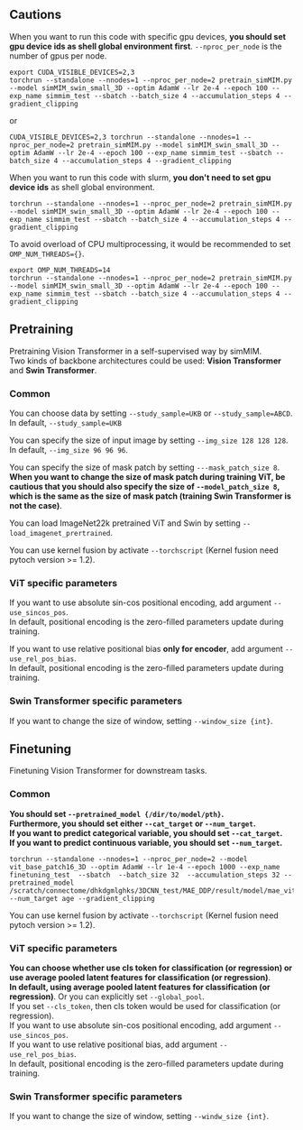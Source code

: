 ## Cautions
When you want to run this code with specific gpu devices, **you should set gpu device ids as shell global environment first**. 
```--nproc_per_node``` is the number of gpus per node.   
```
export CUDA_VISIBLE_DEVICES=2,3
torchrun --standalone --nnodes=1 --nproc_per_node=2 pretrain_simMIM.py --model simMIM_swin_small_3D --optim AdamW --lr 2e-4 --epoch 100 --exp_name simmim_test --sbatch --batch_size 4 --accumulation_steps 4 --gradient_clipping
```   
or  
```
CUDA_VISIBLE_DEVICES=2,3 torchrun --standalone --nnodes=1 --nproc_per_node=2 pretrain_simMIM.py --model simMIM_swin_small_3D --optim AdamW --lr 2e-4 --epoch 100 --exp_name simmim_test --sbatch --batch_size 4 --accumulation_steps 4 --gradient_clipping
``` 
   
When you want to run this code with slurm, **you don't need to set gpu device ids** as shell global environment.  
```
torchrun --standalone --nnodes=1 --nproc_per_node=2 pretrain_simMIM.py --model simMIM_swin_small_3D --optim AdamW --lr 2e-4 --epoch 100 --exp_name simmim_test --sbatch --batch_size 4 --accumulation_steps 4 --gradient_clipping
```   

To avoid overload of CPU multiprocessing, it would be recommended to set ```OMP_NUM_THREADS={}```. 
```
export OMP_NUM_THREADS=14 
torchrun --standalone --nnodes=1 --nproc_per_node=2 pretrain_simMIM.py --model simMIM_swin_small_3D --optim AdamW --lr 2e-4 --epoch 100 --exp_name simmim_test --sbatch --batch_size 4 --accumulation_steps 4 --gradient_clipping
``` 

## Pretraining 
Pretraining Vision Transformer in a self-supervised way by simMIM.  
Two kinds of backbone architectures could be used: **Vision Transformer** and **Swin Transformer**. 

### Common 
You can choose data by setting ```--study_sample=UKB``` or ```--study_sample=ABCD```.  
In default, ```--study_sample=UKB``` 

You can specify the size of input image by setting ```--img_size 128 128 128```.
In default, ```--img_size 96 96 96```.  

You can specify the size of mask patch by setting ```---mask_patch_size 8```. 
**When you want to change the size of mask patch during training ViT, be cautious that you should also specify the size of ```--model_patch_size 8```, which is the same as the size of mask patch (training Swin Transformer is not the case)**.  
  
You can load ImageNet22k pretrained ViT and Swin by setting ```--load_imagenet_prertrained```.  
  
You can use kernel fusion by activate ```--torchscript``` (Kernel fusion need pytoch version >= 1.2).
   

### ViT specific parameters     
If you want to use absolute sin-cos positional encoding, add argument ```--use_sincos_pos```.  
In default, positional encoding is the zero-filled parameters update during training.  

If you want to use relative positional bias **only for encoder**, add argument ```--use_rel_pos_bias```.  
In default, positional encoding is the zero-filled parameters update during training.  

### Swin Transformer specific parameters 
If you want to change the size of window, setting ```--window_size {int}```. 

  
## Finetuning
Finetuning Vision Transformer for downstream tasks.  
  
### Common
**You should set ```--pretrained_model {/dir/to/model/pth}```.**  
**Furthermore, you should set either ```--cat_target``` or ```--num_target```.**   
**If you want to predict categorical variable, you should set ```--cat_target```.**   
**If you want to predict continuous variable, you should set ```--num_target```.**  
```
torchrun --standalone --nnodes=1 --nproc_per_node=2 --model vit_base_patch16_3D --optim AdamW --lr 1e-4 --epoch 1000 --exp_name finetuning_test  --sbatch  --batch_size 32  --accumulation_steps 32 --pretrained_model /scratch/connectome/dhkdgmlghks/3DCNN_test/MAE_DDP/result/model/mae_vit_base_patch16_3D_vitBASE_MAE_MaskRatio0.75_Batch1024_8cfcfa.pth --num_target age --gradient_clipping
```
  
You can use kernel fusion by activate ```--torchscript``` (Kernel fusion need pytoch version >= 1.2).  
  
### ViT specific parameters
**You can choose whether use cls token for classification (or regression) or use average pooled latent features for classification (or regression)**.  
**In default, using average pooled latent features for classification (or regression)**. Or you can explicitly set ```--global_pool```.  
If you set ```--cls_token```, then cls token would be used for classification (or regression).  
If you want to use absolute sin-cos positional encoding, add argument ```--use_sincos_pos```.  
If you want to use relative positional bias, add argument ```--use_rel_pos_bias```.  
In default, positional encoding is the zero-filled parameters update during training.

### Swin Transformer specific parameters 
If you want to change the size of window, setting ```--windw_size {int}```. 